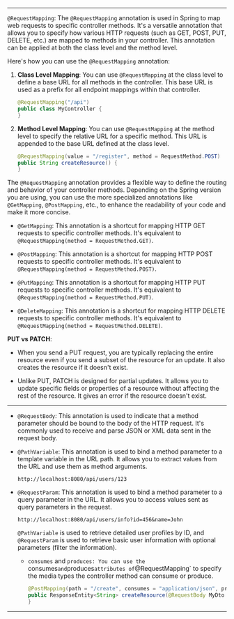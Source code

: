 
---

`@RequestMapping`:
The `@RequestMapping` annotation is used in Spring to map web requests to specific controller methods. It's a versatile annotation that allows you to specify how various HTTP requests (such as GET, POST, PUT, DELETE, etc.) are mapped to methods in your controller. This annotation can be applied at both the class level and the method level.

Here's how you can use the `@RequestMapping` annotation:

1. **Class Level Mapping**: You can use `@RequestMapping` at the class level to define a base URL for all methods in the controller. This base URL is used as a prefix for all endpoint mappings within that controller.

    ```java
    @RequestMapping("/api")
    public class MyController {
    }
    ```

2. **Method Level Mapping**: You can use `@RequestMapping` at the method level to specify the relative URL for a specific method. This URL is appended to the base URL defined at the class level.

    ```java
    @RequestMapping(value = "/register", method = RequestMethod.POST)
    public String createResource() {
    }
    ```

The `@RequestMapping` annotation provides a flexible way to define the routing and behavior of your controller methods. Depending on the Spring version you are using, you can use the more specialized annotations like `@GetMapping`, `@PostMapping`, etc., to enhance the readability of your code and make it more concise.

- `@GetMapping`: This annotation is a shortcut for mapping HTTP GET requests to specific controller methods. It's equivalent to `@RequestMapping(method = RequestMethod.GET)`.

- `@PostMapping`: This annotation is a shortcut for mapping HTTP POST requests to specific controller methods. It's equivalent to `@RequestMapping(method = RequestMethod.POST)`.

- `@PutMapping`: This annotation is a shortcut for mapping HTTP PUT requests to specific controller methods. It's equivalent to `@RequestMapping(method = RequestMethod.PUT)`.

- `@DeleteMapping`: This annotation is a shortcut for mapping HTTP DELETE requests to specific controller methods. It's equivalent to `@RequestMapping(method = RequestMethod.DELETE)`.

**PUT vs PATCH**:

- When you send a PUT request, you are typically replacing the entire resource even if you send a subset of the resource for an update. It also creates the resource if it doesn't exist.

- Unlike PUT, PATCH is designed for partial updates. It allows you to update specific fields or properties of a resource without affecting the rest of the resource. It gives an error if the resource doesn't exist.

---

- `@RequestBody`: This annotation is used to indicate that a method parameter should be bound to the body of the HTTP request. It's commonly used to receive and parse JSON or XML data sent in the request body.

- `@PathVariable`: This annotation is used to bind a method parameter to a template variable in the URL path. It allows you to extract values from the URL and use them as method arguments.

    ```
    http://localhost:8080/api/users/123
    ```

- `@RequestParam`: This annotation is used to bind a method parameter to a query parameter in the URL. It allows you to access values sent as query parameters in the request.

    ```
    http://localhost:8080/api/users/info?id=456&name=John
    ```

   `@PathVariable` is used to retrieve detailed user profiles by ID, and `@RequestParam` is used to retrieve basic user information with optional parameters (filter the information).

  - `consumes` and `produces: You can use the `consumes` and `produces` attributes of `@RequestMapping` to specify the media types the controller method can consume or produce.

    ```java
    @PostMapping(path = "/create", consumes = "application/json", produces = "application/json")
    public ResponseEntity<String> createResource(@RequestBody MyDto dto) {
    }
    ```

---